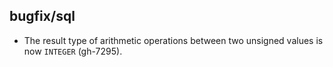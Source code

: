 ## bugfix/sql

* The result type of arithmetic operations between two unsigned values is now
  `INTEGER` (gh-7295).
